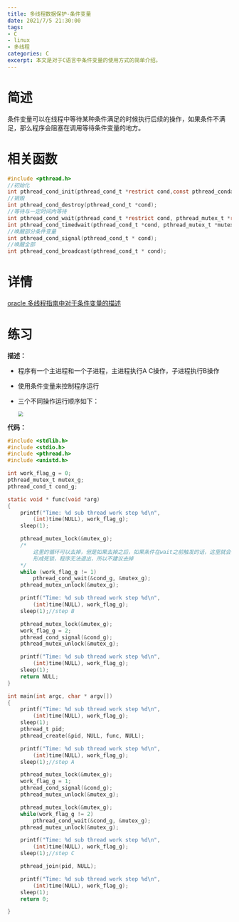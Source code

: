 ```yaml
---
title: 多线程数据保护-条件变量
date: 2021/7/5 21:30:00
tags:
- C
- linux
- 多线程
categories: C
excerpt: 本文是对于C语言中条件变量的使用方式的简单介绍。
---
```




# 简述

条件变量可以在线程中等待某种条件满足的时候执行后续的操作，如果条件不满足，那么程序会阻塞在调用等待条件变量的地方。

# 相关函数

```c
#include <pthread.h>
//初始化
int pthread_cond_init(pthread_cond_t *restrict cond,const pthread_condattr_t *restrict attr);
//销毁
int pthread_cond_destroy(pthread_cond_t *cond);
//等待与一定时间内等待
int pthread_cond_wait(pthread_cond_t *restrict cond, pthread_mutex_t *restrict mutex);
int pthread_cond_timedwait(pthread_cond_t *cond, pthread_mutex_t *mutex, const struct timespec *abstime);
//唤醒部分条件变量
int pthread_cond_signal(pthread_cond_t * cond);
//唤醒全部
int pthread_cond_broadcast(pthread_cond_t * cond);
```

# 详情

[oracle 多线程指南中对于条件变量的描述](https://docs.oracle.com/cd/E19253-01/819-7051/6n919hpai/index.html)

# 练习

**描述：**

- 程序有一个主进程和一个子进程，主进程执行A C操作，子进程执行B操作
- 使用条件变量来控制程序运行
- 三个不同操作运行顺序如下：

    <img src="https://i.loli.net/2021/07/05/PU9vaiwGLSEqZsh.jpg" style="zoom:67%;" />

**代码：**

```c
#include <stdlib.h>
#include <stdio.h>
#include <pthread.h>
#include <unistd.h>

int work_flag_g = 0;
pthread_mutex_t mutex_g;
pthread_cond_t cond_g;

static void * func(void *arg)
{
	printf("Time: %d sub thread work step %d\n",
		(int)time(NULL), work_flag_g);
	sleep(1);

	pthread_mutex_lock(&mutex_g);
	/*
		这里的循环可以去掉，但是如果去掉之后，如果条件在wait之前触发的话，这里就会一直等待
		形成死锁，程序无法退出，所以不建议去掉
	*/
	while (work_flag_g != 1)
		pthread_cond_wait(&cond_g, &mutex_g);
	pthread_mutex_unlock(&mutex_g);

	printf("Time: %d sub thread work step %d\n",
		(int)time(NULL), work_flag_g);
	sleep(1);//step B

	pthread_mutex_lock(&mutex_g);
	work_flag_g = 2;
	pthread_cond_signal(&cond_g);
	pthread_mutex_unlock(&mutex_g);

	printf("Time: %d sub thread work step %d\n",
		(int)time(NULL), work_flag_g);
	sleep(1);
	return NULL;
}

int main(int argc, char * argv[])
{
	printf("Time: %d sub thread work step %d\n",
		(int)time(NULL), work_flag_g);
	sleep(1);
	pthread_t pid;
	pthread_create(&pid, NULL, func, NULL);

	printf("Time: %d sub thread work step %d\n",
		(int)time(NULL), work_flag_g);
	sleep(1);//step A

	pthread_mutex_lock(&mutex_g);
	work_flag_g = 1;
	pthread_cond_signal(&cond_g);
	pthread_mutex_unlock(&mutex_g);

	pthread_mutex_lock(&mutex_g);
	while(work_flag_g != 2)
		pthread_cond_wait(&cond_g, &mutex_g);
	pthread_mutex_unlock(&mutex_g);

	printf("Time: %d sub thread work step %d\n",
		(int)time(NULL), work_flag_g);
	sleep(1);//step C

	pthread_join(pid, NULL);

	printf("Time: %d sub thread work step %d\n",
		(int)time(NULL), work_flag_g);
	sleep(1);
	return 0;

}
```
